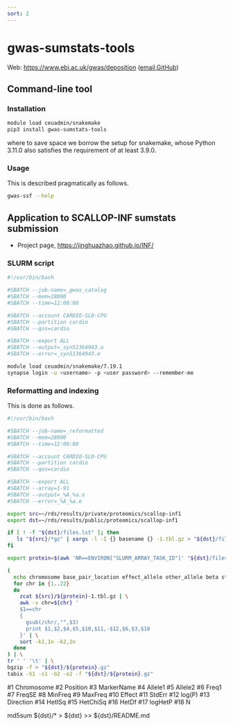 ```yaml
---
sort: 2
---
```


# gwas-sumstats-tools

Web: <https://www.ebi.ac.uk/gwas/deposition> ([email](gwas-subs@ebi.ac.uk),[GitHub](https://github.com/EBISPOT/gwas-sumstats-tools))

## Command-line tool

### Installation

```bash
module load ceuadmin/snakemake
pip3 install gwas-sumstats-tools
```

where to save space we borrow the setup for snakemake, whose Python 3.11.0 also satisfies the requirement of at least 3.9.0.

### Usage

This is described pragmatically as follows.

```bash
gwas-ssf --help
```

## Application to SCALLOP-INF sumstats submission

* Project page, <https://jinghuazhao.github.io/INF/>

### SLURM script

```bash
#!/usr/bin/bash

#SBATCH --job-name=_gwas_catalog
#SBATCH --mem=28800
#SBATCH --time=12:00:00

#SBATCH --account CARDIO-SL0-CPU
#SBATCH --partition cardio
#SBATCH --qos=cardio

#SBATCH --export ALL
#SBATCH --output=_syn51364943.o
#SBATCH --error=_syn51364943.e

module load ceuadmin/snakemake/7.19.1
synapse login -u <username> -p <user password> --remember-me
```

### Reformatting and indexing

This is done as follows.

```bash
#!/usr/bin/bash

#SBATCH --job-name=_reformatted
#SBATCH --mem=28800
#SBATCH --time=12:00:00

#SBATCH --account CARDIO-SL0-CPU
#SBATCH --partition cardio
#SBATCH --qos=cardio

#SBATCH --export ALL
#SBATCH --array=1-91
#SBATCH --output=_%A_%a.o
#SBATCH --error=_%A_%a.e

export src=~/rds/results/private/proteomics/scallop-inf1
export dst=~/rds/results/public/proteomics/scallop-inf1

if [ ! -f "${dst}/files.lst" ]; then
   ls "${src}/*gz" | xargs -l -I {} basename {} -1.tbl.gz > "${dst}/files.lst"
fi

export protein=$(awk 'NR==ENVIRON["SLURM_ARRAY_TASK_ID"]' "${dst}/files.lst")

(
  echo chromosome base_pair_location effect_allele other_allele beta standard_error effect_allele_frequency p_value variant_id n
  for chr in {1..22}
  do
    zcat ${src}/${protein}-1.tbl.gz | \
    awk -v chr=${chr} '
    $1==chr
    {
      gsub(/chr/,"",$3)
      print $1,$2,$4,$5,$10,$11,-$12,$6,$3,$18
    }' | \
    sort -k1,1n -k2,2n
  done
) | \
tr ' ' '\t' | \
bgzip -f > "${dst}/${protein}.gz"
tabix -S1 -s1 -b2 -e2 -f "${dst}/${protein}.gz"
```

#1 Chromosome
#2 Position
#3 MarkerName
#4 Allele1
#5 Allele2
#6 Freq1
#7 FreqSE
#8 MinFreq
#9 MaxFreq
#10 Effect
#11 StdErr
#12 log(P)
#13 Direction
#14 HetISq
#15 HetChiSq
#16 HetDf
#17 logHetP
#18 N

md5sum ${dst}/* > ${dst} >> ${dst}/README.md
